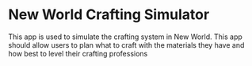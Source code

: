 # New World Crafting Simulator
This app is used to simulate the crafting system in New World. This app should allow users to plan what to craft with the materials they have and how best to level their crafting professions
